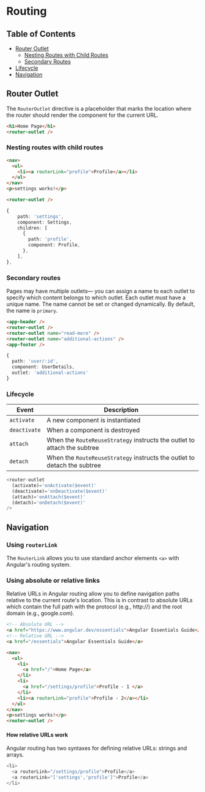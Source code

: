 # Routing

## Table of Contents

- [Router Outlet](#router-outlet)
  - [Nesting Routes with Child Routes](#nesting-routes-with-child-routes)
  - [Secondary Routes](#secondary-routes)
- [Lifecycle](#lifecycle)
- [Navigation](#navigation)

## Router Outlet

The `RouterOutlet` directive is a placeholder that marks the location where the router should render the component for the current URL.

```html
<h1>Home Page</h1>
<router-outlet />
```

### Nesting routes with child routes

```html
<nav>
  <ul>
    <li><a routerLink="profile">Profile</a></li>
  </ul>
</nav>
<p>settings works!</p>

<router-outlet />
```

```ts
{
    path: 'settings',
    component: Settings,
    children: [
      {
        path: 'profile',
        component: Profile,
      },
    ],
},
```

### Secondary routes

Pages may have multiple outlets— you can assign a name to each outlet to specify which content belongs to which outlet. Each outlet must have a unique name. The name cannot be set or changed dynamically. By default, the name is `primary`.

```html
<app-header />
<router-outlet />
<router-outlet name="read-more" />
<router-outlet name="additional-actions" />
<app-footer />
```

```ts
{
  path: 'user/:id',
  component: UserDetails,
  outlet: 'additional-actions'
}
```

### Lifecycle

| Event        | Description                                                              |
| ------------ | ------------------------------------------------------------------------ |
| `activate`   | A new component is instantiated                                          |
| `deactivate` | When a component is destroyed                                            |
| `attach`     | When the `RouteReuseStrategy` instructs the outlet to attach the subtree |
| `detach`     | When the `RouteReuseStrategy` instructs the outlet to detach the subtree |

```ts
<router-outlet
  (activate)='onActivate($event)'
  (deactivate)='onDeactivate($event)'
  (attach)='onAttach($event)'
  (detach)='onDetach($event)'
/>
```

## Navigation

### Using `routerLink`

The `RouterLink` allows you to use standard anchor elements `<a>` with Angular's routing system.

### Using absolute or relative links

Relative URLs in Angular routing allow you to define navigation paths relative to the current route's location. This is in contrast to absolute URLs which contain the full path with the protocol (e.g., http://) and the root domain (e.g., google.com).

```html
<!-- Absolute URL -->
<a href="https://www.angular.dev/essentials">Angular Essentials Guide</a>
<!-- Relative URL -->
<a href="/essentials">Angular Essentials Guide</a>
```

```html
<nav>
  <ul>
    <li>
      <a href="/">Home Page</a>
    </li>
    <li>
      <a href="/settings/profile">Profile - 1 </a>
    </li>
    <li><a routerLink="profile">Profile - 2</a></li>
  </ul>
</nav>
<p>settings works!</p>
<router-outlet />
```

#### How relative URLs work

Angular routing has two syntaxes for defining relative URLs: strings and arrays.

```ts
<li>
  <a routerLink="/settings/profile">Profile</a>
  <a routerLink="['settings','profile']">Profile</a>
</li>
```
